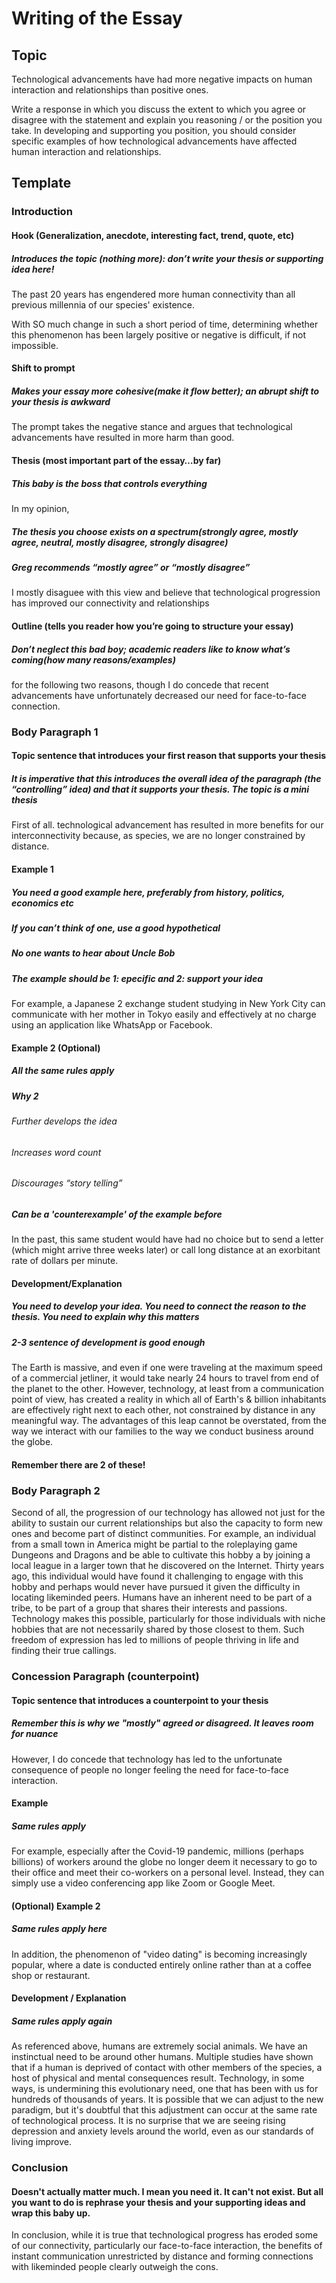 # Writing of the Essay

## Topic

Technological advancements have had more negative impacts on human
interaction and relationships than positive ones.

Write a response in which you discuss the extent to which you agree or disagree
with the statement and explain you reasoning / or the position you take. In
developing and supporting you position, you should consider specific examples
of how technological advancements have affected human interaction and
relationships.

## Template

### Introduction

#### Hook (Generalization, anecdote, interesting fact, trend, quote, etc)

##### Introduces the topic (nothing more): don’t write your thesis or supporting idea here!

The past 20 years has engendered more human connectivity than all previous
millennia of our species' existence.

With SO much change in such a short period
of time, determining whether this phenomenon has been largely positive or
negative is difficult, if not impossible.

#### Shift to prompt

##### Makes your essay more cohesive(make it flow better); an abrupt shift to your thesis is awkward

The prompt takes the negative stance and
argues that technological advancements have resulted in more harm than good.

#### Thesis (most important part of the essay…by far)

##### This baby is the boss that controls everything

In my opinion,

##### The thesis you choose exists on a spectrum(strongly agree, mostly agree, neutral, mostly disagree, strongly disagree)

##### Greg recommends “mostly agree” or “mostly disagree”

I mostly disaguee with this view and believe that
technological progression has improved our connectivity and relationships

#### Outline (tells you reader how you’re going to structure your essay)

##### Don’t neglect this bad boy; academic readers like to know what’s coming(how many reasons/examples)

for the following two reasons, though I do concede that recent advancements
have unfortunately decreased our need for face-to-face connection.

### Body Paragraph 1

#### Topic sentence that introduces your first reason that supports your thesis

##### It is imperative that this introduces the overall idea of the paragraph (the “controlling” idea) and that it supports your thesis. The topic is a mini thesis

First of all. technological advancement has resulted in more benefits for our
interconnectivity because, as species, we are no longer constrained by
distance.

#### Example 1

##### You need a good example here, preferably from history, politics, economics etc

##### If you can’t think of one, use a good hypothetical

##### No one wants to hear about Uncle Bob

##### The example should be 1: epecific and 2: support your idea

For example, a Japanese 2 exchange student studying in New York City
can communicate with her mother in Tokyo easily and effectively at no charge
using an application like WhatsApp or Facebook.

#### Example 2 (Optional)

##### All the same rules apply

##### Why 2

###### Further develops the idea

###### Increases word count

###### Discourages “story telling”

##### Can be a 'counterexample' of the example before

In the past, this same student would 
have had no choice but to send a letter (which might arrive three weeks later)
or call long distance at an exorbitant rate of dollars per minute.

#### Development/Explanation

##### You need to develop your idea. You need to connect the reason to the thesis. You need to explain why this matters

##### 2-3 sentence of development is good enough

The Earth is massive, and even if one were traveling at the maximum speed of a
commercial jetliner, it would take nearly 24 hours to travel from end of the
planet to the other. However, technology, at least from a communication point
of view, has created a reality in which all of Earth's & billion inhabitants are
effectively right next to each other, not constrained by distance in any
meaningful way. The advantages of this leap cannot be overstated, from the way
we interact with our families to the way we conduct business around the globe.

#### Remember there are 2 of these!

### Body Paragraph 2

Second of all, the progression of our technology has allowed not just for the
ability to sustain our current relationships but also the capacity to form new
ones and become part of distinct communities. For example, an individual from
a small town in America might be partial to the roleplaying game Dungeons and
Dragons and be able to cultivate this hobby a by joining a local league in a larger
town that he discovered on the Internet. Thirty years ago, this individual would
have found it challenging to engage with this hobby and perhaps would never
have pursued it given the difficulty in locating likeminded peers. Humans have
an inherent need to be part of a tribe, to be part of a group that shares their
interests and passions. Technology makes this possible, particularly for those
individuals with niche hobbies that are not necessarily shared by those closest to
them. Such freedom of expression has led to millions of people thriving in life
and finding their true callings.

### Concession Paragraph (counterpoint)

#### Topic sentence that introduces a counterpoint to your thesis

##### Remember this is why we "mostly" agreed or disagreed. It leaves room for nuance

However, I do concede that technology has led to the unfortunate consequence
of people no longer feeling the need for face-to-face interaction.

#### Example

##### Same rules apply

For example,
especially after the Covid-19 pandemic, millions (perhaps billions) of workers
 around the globe no longer deem it necessary to go to their office and meet their
 co-workers on a personal level. Instead, they can simply use a video
conferencing app like Zoom or Google Meet.

#### (Optional) Example 2

##### Same rules apply here

In addition, the phenomenon of
"video dating" is becoming increasingly popular, where a date is conducted
entirely online rather than at a coffee shop or restaurant. 

#### Development / Explanation

##### Same rules apply again

As referenced above,
humans are extremely social animals. We have an instinctual need to be around
other humans. Multiple studies have shown that if a human is deprived of
contact with other members of the species, a host of physical and mental
consequences result. Technology, in some ways, is undermining this
evolutionary need, one that has been with us for hundreds of thousands of years.
It is possible that we can adjust to the new paradigm, but it's doubtful that this
adjustment can occur at the same rate of technological process. It is no surprise
that we are seeing rising depression and anxiety levels around the world, even
as our standards of living improve.

### Conclusion

#### Doesn't actually matter much. I mean you need it. It can't not exist. But all you want to do is rephrase your thesis and your supporting ideas and wrap this baby up.

In conclusion, while it is true that technological progress has eroded some of
our connectivity, particularly our face-to-face interaction, the benefits of instant
communication unrestricted by distance and forming connections with
likeminded people clearly outweigh the cons.
